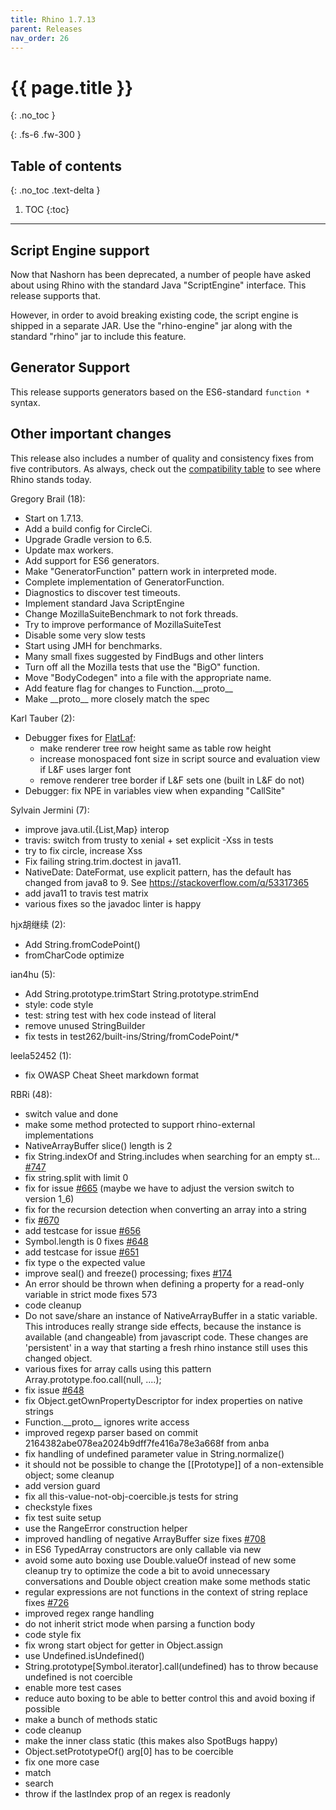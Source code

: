 ```yaml
---
title: Rhino 1.7.13
parent: Releases
nav_order: 26
---
```


# {{ page.title }}
{: .no_toc }

{: .fs-6 .fw-300 }

## Table of contents
{: .no_toc .text-delta }

1. TOC
{:toc}

---
## Script Engine support

Now that Nashorn has been deprecated, a number of people have asked about using Rhino with the standard Java "ScriptEngine" interface. This release supports that.

However, in order to avoid breaking existing code, the script engine is shipped in a separate JAR. Use the "rhino-engine" jar along with the standard "rhino" jar to include this feature.

## Generator Support

This release supports generators based on the ES6-standard `function *` syntax.

## Other important changes

This release also includes a number of quality and consistency fixes from five contributors. As always, check out the [compatibility table](https://mozilla.github.io/rhino/compat/engines.html) to see where Rhino stands today.

Gregory Brail (18):
- Start on 1.7.13.
- Add a build config for CircleCi.
- Upgrade Gradle version to 6.5.
- Update max workers.
- Add support for ES6 generators.
- Make "GeneratorFunction" pattern work in interpreted mode.
- Complete implementation of GeneratorFunction.
- Diagnostics to discover test timeouts.
- Implement standard Java ScriptEngine
- Change MozillaSuiteBenchmark to not fork threads.
- Try to improve performance of MozillaSuiteTest
- Disable some very slow tests
- Start using JMH for benchmarks.
- Many small fixes suggested by FindBugs and other linters
- Turn off all the Mozilla tests that use the "BigO" function.
- Move "BodyCodegen" into a file with the appropriate name.
- Add feature flag for changes to Function.\_\_proto\_\_
- Make \_\_proto\_\_ more closely match the spec

Karl Tauber (2):
- Debugger fixes for [FlatLaf](https://github.com/JFormDesigner/FlatLaf):
  - make renderer tree row height same as table row height
  - increase monospaced font size in script source and evaluation view if L&F uses larger font
  - remove renderer tree border if L&F sets one (built in L&F do not)
- Debugger: fix NPE in variables view when expanding "CallSite"

Sylvain Jermini (7):
- improve java.util.{List,Map} interop
- travis: switch from trusty to xenial + set explicit -Xss in tests
- try to fix circle, increase Xss
- Fix failing string.trim.doctest in java11.
- NativeDate: DateFormat, use explicit pattern, has the default has changed from java8 to 9. See https://stackoverflow.com/q/53317365
- add java11 to travis test matrix
- various fixes so the javadoc linter is happy

hjx胡继续 (2):
- Add String.fromCodePoint()
- fromCharCode optimize

ian4hu (5):
- Add String.prototype.trimStart String.prototype.strimEnd
- style: code style
- test: string test with hex code instead of literal
- remove unused StringBuilder
- fix tests in test262/built-ins/String/fromCodePoint/*

leela52452 (1):
- fix OWASP Cheat Sheet markdown format

RBRi (48):
- switch value and done
- make some method protected to support rhino-external implementations
- NativeArrayBuffer slice() length is 2
- fix String.indexOf and String.includes when searching for an empty st… [#747](https://github.com/mozilla/rhino/issues/747)
- fix string.split with limit 0
- fix for issue [#665](https://github.com/mozilla/rhino/issues/665) (maybe we have to adjust the version switch to version 1_6)
- fix for the recursion detection when converting an array into a string
- fix [#670](https://github.com/mozilla/rhino/issues/670)
- add testcase for issue [#656](https://github.com/mozilla/rhino/issues/656)
- Symbol.length is 0 fixes [#648](https://github.com/mozilla/rhino/issues/648)
- add testcase for issue [#651](https://github.com/mozilla/rhino/issues/651)
- fix type o the expected value
- improve seal() and freeze() processing; fixes [#174](https://github.com/mozilla/rhino/issues/174)
- An error should be thrown when defining a property for a read-only variable in strict mode fixes 573
- code cleanup
- Do not save/share an instance of NativeArrayBuffer in a static variable. This introduces really strange side effects, because the instance is available (and changeable) from javascript code. These changes are 'persistent' in a way that starting a fresh rhino instance still uses this changed object.
- various fixes for array calls using this pattern Array.prototype.foo.call(null, ....);
- fix issue [#648](https://github.com/mozilla/rhino/issues/648)
- fix Object.getOwnPropertyDescriptor for index properties on native strings
- Function.\_\_proto\_\_ ignores write access
- improved regexp parser based on commit 2164382abe078ea2024b9dff7fe416a78e3a668f from anba
- fix handling of undefined parameter value in String.normalize()
- it should not be possible to change the [[Prototype]]  of a non-extensible object; some cleanup
- add version guard
- fix all this-value-not-obj-coercible.js tests for string
- checkstyle fixes
- fix test suite setup
- use the RangeError construction helper
- improved handling of negative ArrayBuffer size fixes [#708](https://github.com/mozilla/rhino/issues/708)
- in ES6 TypedArray constructors are only callable via new
- avoid some auto boxing use Double.valueOf instead of new some cleanup try to optimize the code a bit to avoid unnecessary conversations and Double object creation make some methods static
- regular expressions are not functions in the context of string replace fixes [#726](https://github.com/mozilla/rhino/issues/726)
- improved regex range handling
- do not inherit strict mode when parsing a function body
- code style fix
- fix wrong start object for getter in Object.assign
- use Undefined.isUndefined()
- String.prototype[Symbol.iterator].call(undefined) has to throw because undefined is not coercible
- enable more test cases
- reduce auto boxing to be able to better control this and avoid boxing if possible
- make a bunch  of methods static
- code cleanup
- make the inner class static (this makes also SpotBugs happy)
- Object.setPrototypeOf() arg[0] has to be coercible
- fix one more case
- match
- search
- throw if the lastIndex prop of an regex is readonly